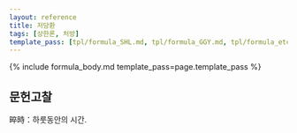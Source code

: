 ```yaml
---
layout: reference
title: 저당환
tags: [상한론, 처방]
template_pass: [tpl/formula_SHL.md, tpl/formula_GGY.md, tpl/formula_etc.md]
---
```



{% include formula_body.md template_pass=page.template_pass %}

## 문헌고찰

晬時：하룻동안의 시간.
